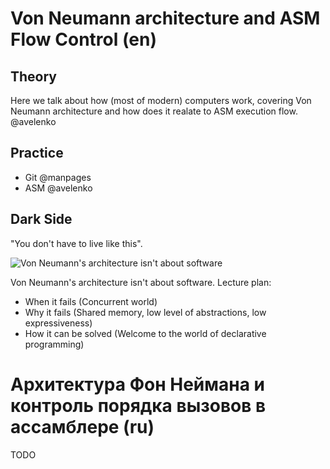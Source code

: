 Von Neumann architecture and ASM Flow Control (en)
===

Theory
---

Here we talk about how (most of modern) computers work, covering Von Neumann architecture
and how does it realate to ASM execution flow. @avelenko

Practice
---

 + Git @manpages
 + ASM @avelenko

Dark Side
---

"You don't have to live like this". 

![Von Neumann's architecture isn't about software][fortran77wat]

Von Neumann's architecture isn't about software.
Lecture plan: 

 + When it fails (Concurrent world)
 + Why it fails (Shared memory, low level of abstractions, low expressiveness)
 + How it can be solved (Welcome to the world of declarative programming)

Архитектура Фон Неймана и контроль порядка вызовов в ассамблере (ru)
===

TODO


[fortran77wat]: http://www.idris.fr/data/cours/lang/fortran/f90/F77_repert/f77_1.gif
